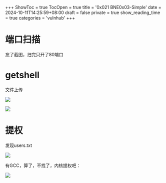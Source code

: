 +++
ShowToc = true
TocOpen = true
title = '0x021 BNE0x03-Simple'
date = 2024-10-11T14:25:59+08:00
draft = false
private = true
show_reading_time = true
categories = 'vulnhub'
+++



# 端口扫描

忘了截图，扫完只开了80端口

# getshell

文件上传

![](/vulnhub_img/WEBRESOURCE54e65f7dee2516e8b4c03ce7d0e1b6f1截图.png)

![](/vulnhub_img/WEBRESOURCEa08866e4af08da14a20aa3db3bb6bd4e截图.png)

# 提权

发现users.txt

![](/vulnhub_img/WEBRESOURCEeb8dec7176e3e59d6d5f048fed7e0557截图.png)

有GCC，算了，不找了，内核提权吧：

![](/vulnhub_img/WEBRESOURCEa9a83bf1f4c0aaa7753b66370b7e3a10截图.png)